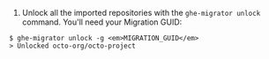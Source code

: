 1. Unlock all the imported repositories with the `ghe-migrator unlock` command. You'll need your Migration GUID:
```shell
$ ghe-migrator unlock -g <em>MIGRATION_GUID</em>
> Unlocked octo-org/octo-project
```
